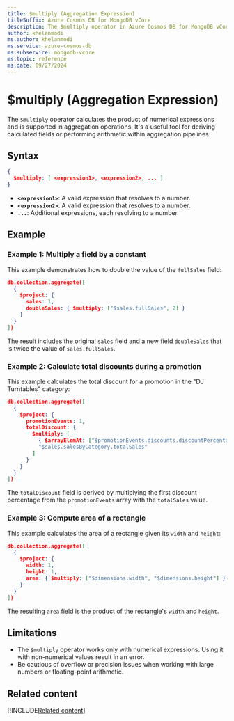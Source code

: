 ```yaml
---
title: $multiply (Aggregation Expression)
titleSuffix: Azure Cosmos DB for MongoDB vCore
description: The $multiply operator in Azure Cosmos DB for MongoDB vCore calculates the product of numerical expressions.
author: khelanmodi
ms.author: khelanmodi
ms.service: azure-cosmos-db
ms.subservice: mongodb-vcore
ms.topic: reference
ms.date: 09/27/2024
---
```


# $multiply (Aggregation Expression)

The `$multiply` operator calculates the product of numerical expressions and is supported in aggregation operations. It's a useful tool for deriving calculated fields or performing arithmetic within aggregation pipelines.

## Syntax

```json
{
  $multiply: [ <expression1>, <expression2>, ... ]
}
```

- **`<expression1>`**: A valid expression that resolves to a number.
- **`<expression2>`**: A valid expression that resolves to a number.
- **`...`**: Additional expressions, each resolving to a number.

## Example

### Example 1: Multiply a field by a constant

This example demonstrates how to double the value of the `fullSales` field:

```json
db.collection.aggregate([
  {
    $project: {
      sales: 1,
      doubleSales: { $multiply: ["$sales.fullSales", 2] }
    }
  }
])
```

The result includes the original `sales` field and a new field `doubleSales` that is twice the value of `sales.fullSales`.

### Example 2: Calculate total discounts during a promotion

This example calculates the total discount for a promotion in the "DJ Turntables" category:

```json
db.collection.aggregate([
  {
    $project: {
      promotionEvents: 1,
      totalDiscount: {
        $multiply: [
          { $arrayElemAt: ["$promotionEvents.discounts.discountPercentage", 0] },
          "$sales.salesByCategory.totalSales"
        ]
      }
    }
  }
])
```

The `totalDiscount` field is derived by multiplying the first discount percentage from the `promotionEvents` array with the `totalSales` value.

### Example 3: Compute area of a rectangle

This example calculates the area of a rectangle given its `width` and `height`:

```json
db.collection.aggregate([
  {
    $project: {
      width: 1,
      height: 1,
      area: { $multiply: ["$dimensions.width", "$dimensions.height"] }
    }
  }
])
```

The resulting `area` field is the product of the rectangle's `width` and `height`.

## Limitations

- The `$multiply` operator works only with numerical expressions. Using it with non-numerical values result in an error.
- Be cautious of overflow or precision issues when working with large numbers or floating-point arithmetic.

## Related content
[!INCLUDE[Related content](../includes/related-content.md)]